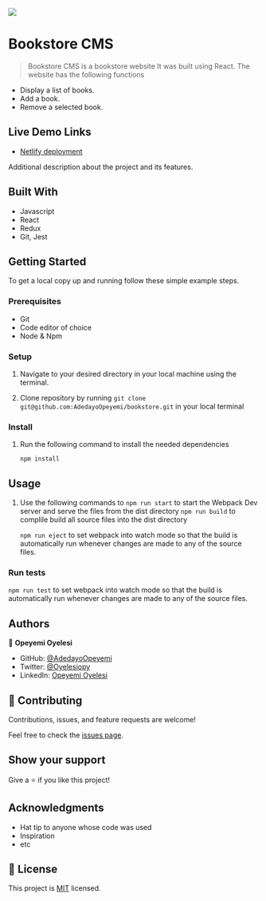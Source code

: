 ![](https://img.shields.io/badge/Microverse-blueviolet)

# Bookstore CMS

> Bookstore CMS  is a bookstore website  It was built using React. The website has the following functions

  - Display a list of books.
  - Add a book.
  - Remove a selected book.

## Live Demo Links

 - [Netlify deployment](https://awesome-sammet-3727b4.netlify.app/)


Additional description about the project and its features.

## Built With

- Javascript
- React
- Redux
- Git, Jest


## Getting Started


To get a local copy up and running follow these simple example steps.

### Prerequisites

- Git
- Code editor of choice
- Node & Npm

### Setup

1. Navigate to your desired directory in your local machine using the terminal.

2. Clone repository by running `git clone git@github.com:AdedayoOpeyemi/bookstore.git` in your local terminal

### Install

1. Run the following command to install the needed dependencies

    `npm install`

## Usage

1. Use the following commands to 
   `npm run start` to start the Webpack Dev server and serve the files from the dist directory
   `npm run build` to complile build all source files into the dist directory
   
   `npm run eject` to set webpack into watch mode so that the build is automatically run whenever changes are made to any of the source files.

### Run tests
  `npm run test` to set webpack into watch mode so that the build is automatically run whenever changes are made to any of the source files.


## Authors

👤 **Opeyemi Oyelesi**

- GitHub: [@AdedayoOpeyemi](https://github.com/AdedayoOpeyemi)
- Twitter: [@Oyelesiopy](https://twitter.com/oyelesiopy)
- LinkedIn: [Opeyemi Oyelesi](https://linkedin.com/in/opeyemioyelesi)


## 🤝 Contributing

Contributions, issues, and feature requests are welcome!

Feel free to check the [issues page](https://github.com/AdedayoOpeyemi/bookstore/issues/).

## Show your support

Give a ⭐️ if you like this project!

## Acknowledgments

- Hat tip to anyone whose code was used
- Inspiration
- etc

## 📝 License

This project is [MIT](./MIT.md) licensed.
